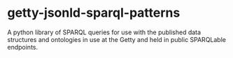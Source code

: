 # getty-jsonld-sparql-patterns
A python library of SPARQL queries for use with the published data structures and ontologies in use at the Getty and held in public SPARQLable endpoints.
